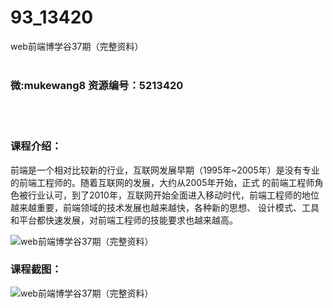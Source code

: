 # 93_13420
web前端博学谷37期（完整资料）
<br/></br>
<h3>微:mukewang8 资源编号：5213420</h3>
<br/></br>
<h3>课程介绍：</h3>
<p><a title="查看与 前端 相关的文章" target="_blank">前端</a>是一个相对比较新的行业，互联网发展早期（1995年~2005年）是没有专业的前端工程师的。随着互联网的发展，大约从2005年开始，正式 的前端工程师角色被行业认可，到了2010年，互联网开始全面进入移动时代，前端工程师的地位越来越重要，前端领域的技术发展也越来越快，各种新的思想、 设计模式、工具和平台都快速发展，对前端工程师的技能要求也越来越高。</p>
<p><img src="https://www.ko996.com/wp-content/uploads/img/2020/05/2-157-300x176.png" alt="web前端博学谷37期（完整资料）"></p>
<div class="info-desc">
<h3>课程截图：</h3>
<p><img src="https://www.ko996.com/wp-content/uploads/img/2020/05/1-164.png" alt="web前端博学谷37期（完整资料）"></p>


			
</div>
